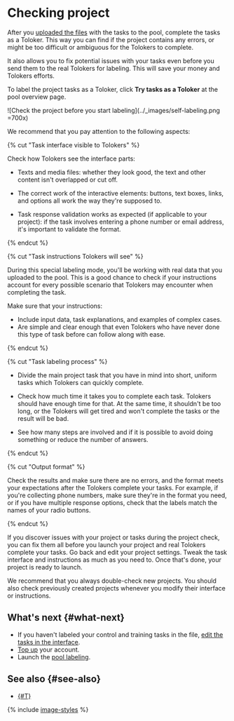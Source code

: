 # Checking project

After you [uploaded the files](task_upload.md) with the tasks to the pool, complete the tasks as a Toloker. This way you can find if the project contains any errors, or might be too difficult or ambiguous for the Tolokers to complete.

It also allows you to fix potential issues with your tasks even before you send them to the real Tolokers for labeling. This will save your money and Tolokers efforts.

To label the project tasks as a Toloker, click **Try tasks as a Toloker** at the pool overview page.

![Check the project before you start labeling](../_images/self-labeling.png =700x)

We recommend that you pay attention to the following aspects:

{% cut "Task interface visible to Tolokers" %}

Check how Tolokers see the interface parts:

- Texts and media files: whether they look good, the text and other content isn't overlapped or cut off.

- The correct work of the interactive elements: buttons, text boxes, links, and options all work the way they're supposed to.

- Task response validation works as expected (if applicable to your project): if the task involves entering a phone number or email address, it's important to validate the format.

{% endcut %}

{% cut "Task instructions Tolokers will see" %}

During this special labeling mode, you'll be working with real data that you uploaded to the pool. This is a good chance to check if your instructions account for every possible scenario that Tolokers may encounter when completing the task.

Make sure that your instructions:

- Include input data, task explanations, and examples of complex cases.
- Are simple and clear enough that even Tolokers who have never done this type of task before can follow along with ease.

{% endcut %}

{% cut "Task labeling process" %}

- Divide the main project task that you have in mind into short, uniform tasks which Tolokers can quickly complete.

- Check how much time it takes you to complete each task. Tolokers should have enough time for that. At the same time, it shouldn't be too long, or the Tolokers will get tired and won't complete the tasks or the result will be bad.

- See how many steps are involved and if it is possible to avoid doing something or reduce the number of answers.

{% endcut %}

{% cut "Output format" %}

Check the results and make sure there are no errors, and the format meets your expectations after the Tolokers complete your tasks. For example, if you're collecting phone numbers, make sure they're in the format you need, or if you have multiple response options, check that the labels match the names of your radio buttons.

{% endcut %}

If you discover issues with your project or tasks during the project check, you can fix them all before you launch your project and real Tolokers complete your tasks. Go back and edit your project settings. Tweak the task interface and instructions as much as you need to. Once that's done, your project is ready to launch.

We recommend that you always double-check new projects. You should also check previously created projects whenever you modify their interface or instructions.

## What's next {#what-next}

- If you haven't labeled your control and training tasks in the file, [edit the tasks in the interface](task_markup.md).
- [Top up](refill.md) your account.
- Launch the [pool labeling](pool-run-and-stop.md).

## See also {#see-also}

- [{#T}](mobile.md)

{% include [image-styles](../../../_includes/image-styles-internal.md) %}